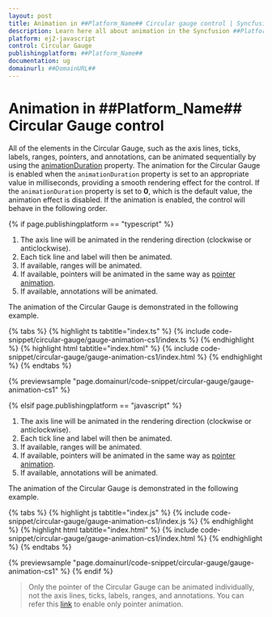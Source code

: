 ```yaml
---
layout: post
title: Animation in ##Platform_Name## Circular gauge control | Syncfusion
description: Learn here all about animation in the Syncfusion ##Platform_Name## Circular gauge control of Syncfusion Essential JS 2 and more.
platform: ej2-javascript
control: Circular Gauge
publishingplatform: ##Platform_Name##
documentation: ug
domainurl: ##DomainURL##
---
```


# Animation in ##Platform_Name## Circular Gauge control

All of the elements in the Circular Gauge, such as the axis lines, ticks, labels, ranges, pointers, and annotations, can be animated sequentially by using the [animationDuration](../api/circular-gauge#animationduration) property. The animation for the Circular Gauge is enabled when the `animationDuration` property is set to an appropriate value in milliseconds, providing a smooth rendering effect for the control. If the `animationDuration` property is set to **0**, which is the default value, the animation effect is disabled. If the animation is enabled, the control will behave in the following order.

{% if page.publishingplatform == "typescript" %}

1. The axis line will be animated in the rendering direction (clockwise or anticlockwise).
2. Each tick line and label will then be animated.
3. If available, ranges will be animated.
4. If available, pointers will be animated in the same way as [pointer animation](https://ej2.syncfusion.com/documentation/circular-gauge/gauge-pointers#animation).
5. If available, annotations will be animated.

The animation of the Circular Gauge is demonstrated in the following example.

 {% tabs %}
{% highlight ts tabtitle="index.ts" %}
{% include code-snippet/circular-gauge/gauge-animation-cs1/index.ts %}
{% endhighlight %}
{% highlight html tabtitle="index.html" %}
{% include code-snippet/circular-gauge/gauge-animation-cs1/index.html %}
{% endhighlight %}
{% endtabs %}
        
{% previewsample "page.domainurl/code-snippet/circular-gauge/gauge-animation-cs1" %}

{% elsif page.publishingplatform == "javascript" %}

1. The axis line will be animated in the rendering direction (clockwise or anticlockwise).
2. Each tick line and label will then be animated.
3. If available, ranges will be animated.
4. If available, pointers will be animated in the same way as [pointer animation](https://ej2.syncfusion.com/javascript/documentation/circular-gauge/gauge-pointers#animation).
5. If available, annotations will be animated.

The animation of the Circular Gauge is demonstrated in the following example.

{% tabs %}
{% highlight js tabtitle="index.js" %}
{% include code-snippet/circular-gauge/gauge-animation-cs1/index.js %}
{% endhighlight %}
{% highlight html tabtitle="index.html" %}
{% include code-snippet/circular-gauge/gauge-animation-cs1/index.html %}
{% endhighlight %}
{% endtabs %}

{% previewsample "page.domainurl/code-snippet/circular-gauge/gauge-animation-cs1" %}
{% endif %}

> Only the pointer of the Circular Gauge can be animated individually, not the axis lines, ticks, labels, ranges, and annotations. You can refer this [link](https://ej2.syncfusion.com/javascript/documentation/circular-gauge/gauge-pointers#animation) to enable only pointer animation.
